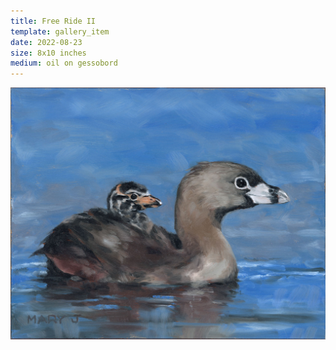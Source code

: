 ```yaml
---
title: Free Ride II
template: gallery_item
date: 2022-08-23
size: 8x10 inches
medium: oil on gessobord
---
```


![painting](free_ride_ii.jpg)
